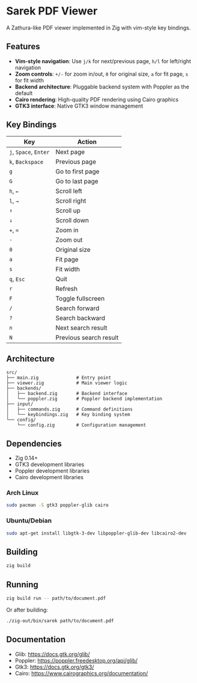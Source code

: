 # Sarek PDF Viewer

A Zathura-like PDF viewer implemented in Zig with vim-style key bindings.

## Features

- **Vim-style navigation**: Use `j/k` for next/previous page, `h/l` for left/right navigation
- **Zoom controls**: `+/-` for zoom in/out, `0` for original size, `a` for fit page, `s` for fit width
- **Backend architecture**: Pluggable backend system with Poppler as the default
- **Cairo rendering**: High-quality PDF rendering using Cairo graphics
- **GTK3 interface**: Native GTK3 window management

## Key Bindings

| Key | Action |
|-----|--------|
| `j`, `Space`, `Enter` | Next page |
| `k`, `Backspace` | Previous page |
| `g` | Go to first page |
| `G` | Go to last page |
| `h`, `←` | Scroll left |
| `l`, `→` | Scroll right |
| `↑` | Scroll up |
| `↓` | Scroll down |
| `+`, `=` | Zoom in |
| `-` | Zoom out |
| `0` | Original size |
| `a` | Fit page |
| `s` | Fit width |
| `q`, `Esc` | Quit |
| `r` | Refresh |
| `F` | Toggle fullscreen |
| `/` | Search forward |
| `?` | Search backward |
| `n` | Next search result |
| `N` | Previous search result |

## Architecture

```
src/
├── main.zig              # Entry point
├── viewer.zig            # Main viewer logic
├── backends/
│   ├── backend.zig       # Backend interface
│   └── poppler.zig       # Poppler backend implementation
├── input/
│   ├── commands.zig      # Command definitions
│   └── keybindings.zig   # Key binding system
└── config/
    └── config.zig        # Configuration management
```

## Dependencies

- Zig 0.14+
- GTK3 development libraries
- Poppler development libraries
- Cairo development libraries

### Arch Linux
```bash
sudo pacman -S gtk3 poppler-glib cairo
```

### Ubuntu/Debian
```bash
sudo apt-get install libgtk-3-dev libpoppler-glib-dev libcairo2-dev
```

## Building

```bash
zig build
```

## Running

```bash
zig build run -- path/to/document.pdf
```

Or after building:

```bash
./zig-out/bin/sarek path/to/document.pdf
```

## Documentation
- Glib: https://docs.gtk.org/glib/
- Poppler: https://poppler.freedesktop.org/api/glib/
- Gtk3: https://docs.gtk.org/gtk3/
- Cairo: https://www.cairographics.org/documentation/